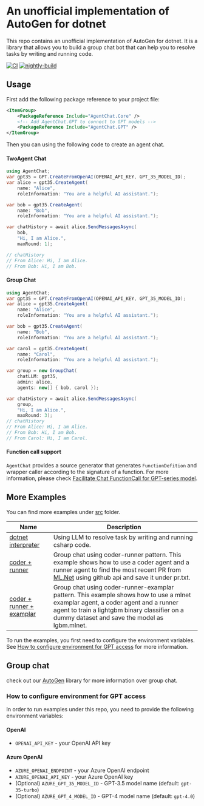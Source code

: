 # An unofficial implementation of AutoGen for dotnet

This repo contains an unofficial implementation of AutoGen for dotnet. It is a library that allows you to build a group chat bot that can help you to resolve tasks by writing and running code.

[![CI](https://github.com/LittleLittleCloud/AgentChat/actions/workflows/ci.yml/badge.svg)](https://github.com/LittleLittleCloud/AgentChat/actions/workflows/ci.yml)
[![nightly-build](https://github.com/LittleLittleCloud/AgentChat/actions/workflows/nightly-build.yml/badge.svg)](https://github.com/LittleLittleCloud/AgentChat/actions/workflows/nightly-build.yml)

## Usage
First add the following package reference to your project file:
```xml
<ItemGroup>
    <PackageReference Include="AgentChat.Core" />
    <!-- Add AgentChat.GPT to connect to GPT models -->
    <PackageReference Include="AgentChat.GPT" />
</ItemGroup>
```

Then you can using the following code to create an agent chat.

#### TwoAgent Chat
```csharp
using AgentChat;
var gpt35 = GPT.CreateFromOpenAI(OPENAI_API_KEY, GPT_35_MODEL_ID);
var alice = gpt35.CreateAgent(
    name: "Alice",
    roleInformation: "You are a helpful AI assistant.");

var bob = gpt35.CreateAgent(
    name: "Bob",
    roleInformation: "You are a helpful AI assistant.");

var chatHistory = await alice.SendMessagesAsync(
    bob,
    "Hi, I am Alice.",
    maxRound: 1);

// chatHistory
// From Alice: Hi, I am Alice.
// From Bob: Hi, I am Bob.
```

#### Group Chat
```csharp
using AgentChat;
var gpt35 = GPT.CreateFromOpenAI(OPENAI_API_KEY, GPT_35_MODEL_ID);
var alice = gpt35.CreateAgent(
    name: "Alice",
    roleInformation: "You are a helpful AI assistant.");

var bob = gpt35.CreateAgent(
    name: "Bob",
    roleInformation: "You are a helpful AI assistant.");

var carol = gpt35.CreateAgent(
    name: "Carol",
    roleInformation: "You are a helpful AI assistant.");

var group = new GroupChat(
    chatLLM: gpt35,
    admin: alice,
    agents: new[] { bob, carol });

var chatHistory = await alice.SendMessagesAsync(
    group,
    "Hi, I am Alice.",
    maxRound: 3);
// chatHistory
// From Alice: Hi, I am Alice.
// From Bob: Hi, I am Bob.
// From Carol: Hi, I am Carol.
```

#### Function call support
`AgentChat` provides a source generator that generates `FunctionDefition` and wrapper caller according to the signature of a function. For more information, please check [Facilitate Chat FunctionCall for GPT-series model](./src/AgentChat.Core/README.md#facilitate-chat-functioncall-for-gpt-series-model).

## More Examples
You can find more examples under [src](./src/) folder.

<!-- table -->
<!-- column: example name, path, description -->
| Name | Description |
| ------- | ----------- |
| [dotnet interpreter](./src/AgentChat.DotnetInterpreter/) | Using LLM to resolve task by writing and running csharp code. |
| [coder + runner](./src/AgentChat.CoderRunner/) | Group chat using coder-runner pattern. This example shows how to use a coder agent and a runner agent to find the most recent PR from [ML.Net](http://github.com/dotnet/machinelearning) using github api and save it under pr.txt. |
| [coder + runner + examplar](./src/AgentChat.CoderRunnerExamplar/) | Group chat using coder-runner-examplar pattern. This example shows how to use a mlnet examplar agent, a coder agent and a runner agent to train a lightgbm binary classifier on a dummy dataset and save the model as lgbm.mlnet.  |


To run the examples, you first need to configure the environment variables. See [How to configure environment for GPT access](#how-to-configure-environment-for-gpt-access) for more information.

## Group chat
check out our [AutoGen](https://github.com/microsoft/autogen) library for more information over group chat.

### How to configure environment for GPT access
In order to run examples under this repo, you need to provide the following environment variables:
#### OpenAI
- `OPENAI_API_KEY` - your OpenAI API key

#### Azure OpenAI
- `AZURE_OPENAI_ENDPOINT` - your Azure OpenAI endpoint
- `AZURE_OPENAI_API_KEY` - your Azure OpenAI key
- (Optional) `AZURE_GPT_35_MODEL_ID` - GPT-3.5 model name (default: `gpt-35-turbo`)
- (Optional) `AZURE_GPT_4_MODEL_ID` - GPT-4 model name (default: `gpt-4.0`)